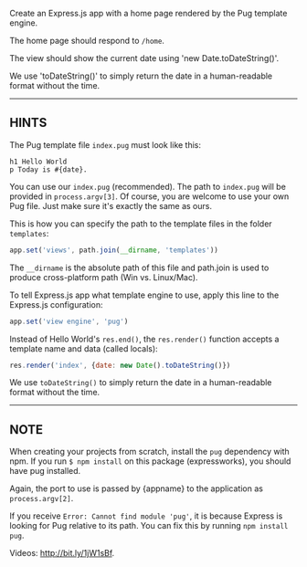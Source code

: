 Create an Express.js app with a home page rendered by the Pug template engine.

The home page should respond to `/home`.

The view should show the current date using 'new Date.toDateString()'.

We use 'toDateString()' to simply return the date in a human-readable format
without the time.

-----------------------------

## HINTS

The Pug template file `index.pug` must look like this:

```pug
h1 Hello World
p Today is #{date}.
```

You can use our `index.pug` (recommended). The path to `index.pug` will be provided in
`process.argv[3]`. Of course, you are welcome to use your own Pug file. Just make sure it's exactly the same as ours.

This is how you can specify the path to the template files in the folder `templates`:

```js
app.set('views', path.join(__dirname, 'templates'))
```

The `__dirname` is the absolute path of this file and path.join is used to produce cross-platform path (Win vs. Linux/Mac).

To tell Express.js app what template engine to use, apply this line to the
Express.js configuration:

```js
app.set('view engine', 'pug')
```

Instead of Hello World's `res.end()`, the `res.render()` function accepts
a template name and data (called locals):

```js
res.render('index', {date: new Date().toDateString()})
```

We use `toDateString()` to simply return the date in a human-readable format
without the time.

--------------------------------

## NOTE

When creating your projects from scratch, install the `pug` dependency with npm.
If you run `$ npm install` on this package (expressworks), you should have pug installed.

Again, the port to use is passed by {appname} to the application as `process.argv[2]`.

If you receive `Error: Cannot find module 'pug'`, it is because Express is looking for Pug relative to its path. You can fix this by running `npm install pug`.

Videos: http://bit.ly/1jW1sBf.